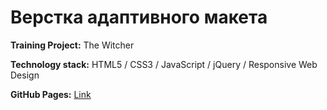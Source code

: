 # Верстка адаптивного макета

**Training Project:** The Witcher

**Technology stack:** HTML5 / CSS3 / JavaScript / jQuery / Responsive Web Design

**GitHub Pages:** [Link](https://erikkopcha.github.io/the-witcher/)
